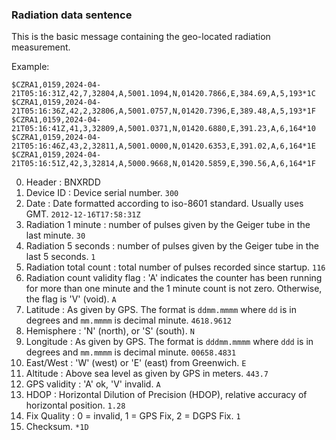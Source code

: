 ### Radiation data sentence

This is the basic message containing the geo-located radiation measurement.

Example:

    $CZRA1,0159,2024-04-21T05:16:31Z,42,7,32804,A,5001.1094,N,01420.7866,E,384.69,A,5,193*1C
    $CZRA1,0159,2024-04-21T05:16:36Z,42,2,32806,A,5001.0757,N,01420.7396,E,389.48,A,5,193*1F
    $CZRA1,0159,2024-04-21T05:16:41Z,41,3,32809,A,5001.0371,N,01420.6880,E,391.23,A,6,164*10
    $CZRA1,0159,2024-04-21T05:16:46Z,43,2,32811,A,5001.0000,N,01420.6353,E,391.02,A,6,164*1E
    $CZRA1,0159,2024-04-21T05:16:51Z,42,3,32814,A,5000.9668,N,01420.5859,E,390.56,A,6,164*1F

0. Header : BNXRDD
1. Device ID : Device serial number. `300`
2. Date : Date formatted according to iso-8601 standard. Usually uses GMT. `2012-12-16T17:58:31Z`
3. Radiation 1 minute : number of pulses given by the Geiger tube in the last minute. `30`
4. Radiation 5 seconds : number of pulses given by the Geiger tube in the last 5 seconds. `1`
5. Radiation total count : total number of pulses recorded since startup. `116`
6. Radiation count validity flag : 'A' indicates the counter has been running for more than one minute and the 1 minute count is not zero. Otherwise, the flag is 'V' (void). `A`
7. Latitude : As given by GPS. The format is `ddmm.mmmm` where `dd` is in degrees and `mm.mmmm` is decimal minute. `4618.9612`
8. Hemisphere : 'N' (north), or 'S' (south). `N`
9. Longitude : As given by GPS. The format is `dddmm.mmmm` where `ddd` is in degrees and `mm.mmmm` is decimal minute. `00658.4831`
10. East/West : 'W' (west) or 'E' (east) from Greenwich. `E`
11. Altitude : Above sea level as given by GPS in meters. `443.7`
12. GPS validity : 'A' ok, 'V' invalid. `A`
13. HDOP : Horizontal Dilution of Precision (HDOP), relative accuracy of horizontal position. `1.28`
14. Fix Quality : 0 = invalid, 1 = GPS Fix, 2 = DGPS Fix. `1`
15. Checksum. `*1D`

